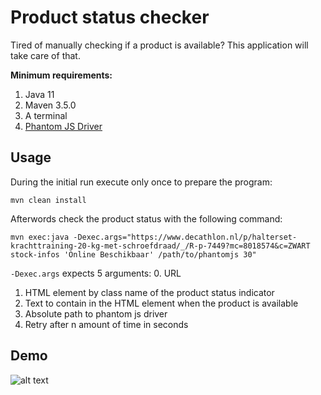 # Product status checker
Tired of manually checking if a product is available? This application will take care of that.

**Minimum requirements:**
1. Java 11
2. Maven 3.5.0
3. A terminal
4. [Phantom JS Driver](https://phantomjs.org/download.html)

## Usage
During the initial run execute only once to prepare the program:
```text
mvn clean install
```

Afterwords check the product status with the following command:
```text
mvn exec:java -Dexec.args="https://www.decathlon.nl/p/halterset-krachttraining-20-kg-met-schroefdraad/_/R-p-7449?mc=8018574&c=ZWART stock-infos 'Online Beschikbaar' /path/to/phantomjs 30"
```
`-Dexec.args` expects 5 arguments:
0. URL
1. HTML element by class name of the product status indicator
2. Text to contain in the HTML element when the product is available
3. Absolute path to phantom js driver
4. Retry after n amount of time in seconds

## Demo
![alt text](https://github.com/Hakky54/product-status-checker/blob/master/product-status-checker/images/demo.gif)